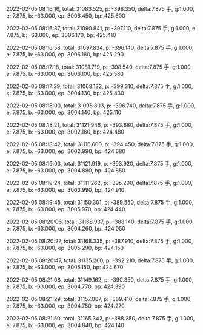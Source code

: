 2022-02-05 08:16:16, total: 31083.525, p: -398.350, delta:7.875 手, g:1.000, e: 7.875, b: -63.000, ep: 3006.450, bp: 425.600

2022-02-05 08:16:37, total: 31090.841, p: -397.110, delta:7.875 手, g:1.000, e: 7.875, b: -63.000, ep: 3006.170, bp: 425.410

2022-02-05 08:16:58, total: 31097.834, p: -396.140, delta:7.875 手, g:1.000, e: 7.875, b: -63.000, ep: 3006.180, bp: 425.290

2022-02-05 08:17:18, total: 31081.719, p: -398.540, delta:7.875 手, g:1.000, e: 7.875, b: -63.000, ep: 3006.100, bp: 425.580

2022-02-05 08:17:39, total: 31068.132, p: -399.310, delta:7.875 手, g:1.000, e: 7.875, b: -63.000, ep: 3004.130, bp: 425.430

2022-02-05 08:18:00, total: 31095.803, p: -396.740, delta:7.875 手, g:1.000, e: 7.875, b: -63.000, ep: 3004.140, bp: 425.110

2022-02-05 08:18:21, total: 31121.946, p: -393.680, delta:7.875 手, g:1.000, e: 7.875, b: -63.000, ep: 3002.160, bp: 424.480

2022-02-05 08:18:42, total: 31116.600, p: -394.450, delta:7.875 手, g:1.000, e: 7.875, b: -63.000, ep: 3002.990, bp: 424.680

2022-02-05 08:19:03, total: 31121.919, p: -393.920, delta:7.875 手, g:1.000, e: 7.875, b: -63.000, ep: 3004.880, bp: 424.850

2022-02-05 08:19:24, total: 31111.262, p: -395.290, delta:7.875 手, g:1.000, e: 7.875, b: -63.000, ep: 3003.990, bp: 424.910

2022-02-05 08:19:45, total: 31150.301, p: -389.550, delta:7.875 手, g:1.000, e: 7.875, b: -63.000, ep: 3005.970, bp: 424.440

2022-02-05 08:20:06, total: 31168.937, p: -388.140, delta:7.875 手, g:1.000, e: 7.875, b: -63.000, ep: 3004.260, bp: 424.050

2022-02-05 08:20:27, total: 31168.335, p: -387.910, delta:7.875 手, g:1.000, e: 7.875, b: -63.000, ep: 3005.290, bp: 424.150

2022-02-05 08:20:47, total: 31135.260, p: -392.210, delta:7.875 手, g:1.000, e: 7.875, b: -63.000, ep: 3005.150, bp: 424.670

2022-02-05 08:21:08, total: 31149.162, p: -390.350, delta:7.875 手, g:1.000, e: 7.875, b: -63.000, ep: 3004.770, bp: 424.390

2022-02-05 08:21:29, total: 31157.007, p: -389.410, delta:7.875 手, g:1.000, e: 7.875, b: -63.000, ep: 3004.750, bp: 424.270

2022-02-05 08:21:50, total: 31165.342, p: -388.280, delta:7.875 手, g:1.000, e: 7.875, b: -63.000, ep: 3004.840, bp: 424.140
